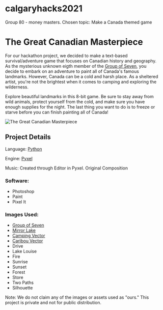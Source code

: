 # calgaryhacks2021
Group 80 - money masters. Chosen topic: Make a Canada themed game

# The Great Canadian Masterpiece
For our hackathon project, we decided to make a text-based survival/adventure game that focuses on Canadian history and geography. 
As the mysterious unknown eigth member of the [Group of Seven](https://en.wikipedia.org/wiki/Group_of_Seven_(artists)), you decide to embark on an adventure to paint all of Canada's famous landmarks.
However, Canada can be a cold and harsh place. As a sheltered artist, you're not the brightest when it comes to camping and exploring the wilderness.

Explore beautiful landmarks in this 8-bit game. Be sure to stay away from wild animals, protect yourself from the cold, and make sure you have enough supplies for the night.
The last thing you want to do is to freeze or starve before you can finish painting all of Canada!

![The Great Canadian Masterpiece](https://i.imgur.com/Rw6zIQl.png)

## Project Details
Language: [Python](https://www.python.org/) 

Engine: [Pyxel](https://github.com/kitao/pyxel)

Music: Created through Editor in Pyxel. Original Composition

### Software:
- Photoshop
- Paint
- Pixel It

### Images Used:
- [Group of Seven](https://upload.wikimedia.org/wikipedia/commons/d/d8/Group-of-seven-artists.jpg)
- [Mirror Lake](https://www.reddit.com/r/PixelArt/comments/aaeps2/oc_mirror_lake/)
- [Camping Vector](https://www.istockphoto.com/vector/adventure-camping-night-scene-gm827243792-134519191)
- [Caribou Vector](https://www.vecteezy.com/vector-art/138407-green-forest-background-vector)
- Drive
- Lake Louise
- Fire
- Sunrise
- Sunset
- Forest
- Store
- Two Paths
- Silhouette

Note: We do not claim any of the images or assets used as "ours." This project is private and not for public distribution.

